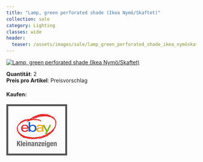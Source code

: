 ```yaml
---
title: "Lamp, green perforated shade (Ikea Nymö/Skaftet)"
collection: sale
category: Lighting
classes: wide
header: 
  teaser: /assets/images/sale/lamp_green_perforated_shade_ikea_nymöskaftet.png
---
```




<a href="">
  <img src="/assets/images/sale/lamp_green_perforated_shade_ikea_nymöskaftet.png" alt="Lamp, green perforated shade (Ikea Nymö/Skaftet)">
</a>

   **Quantit&#228;t**: 2  
   **Preis pro Artikel**: Preisvorschlag  


#### Kaufen:
<a href="">
  <img src="/assets/images/ebay.png" alt="Ebay Kleinanzeigen" style="border: 5px solid #555">
</a>


